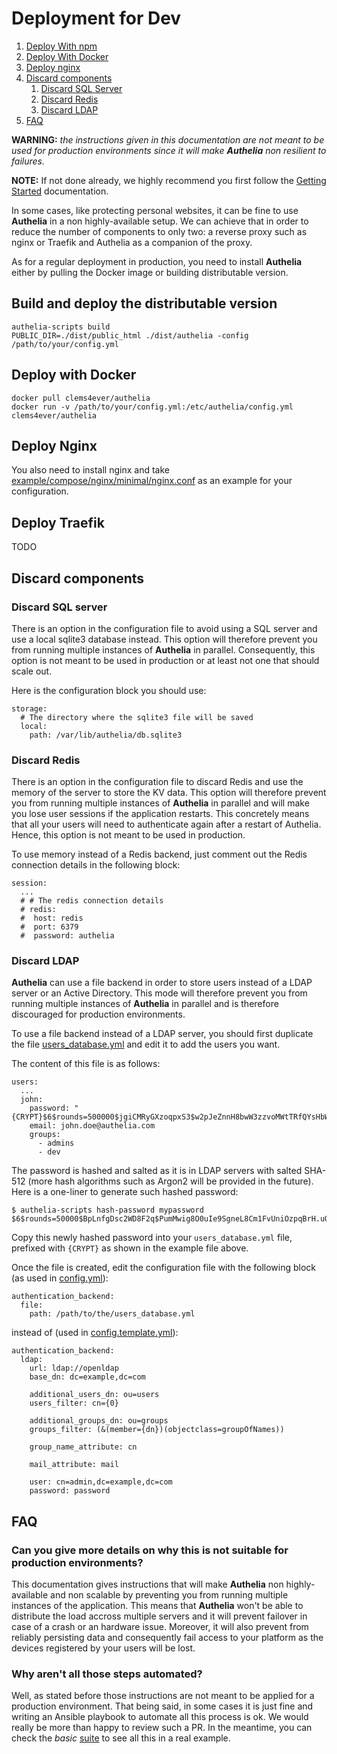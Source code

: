 # Deployment for Dev

1. [Deploy With npm](#deploy-with-npm)
2. [Deploy With Docker](#deploy-with-docker)
3. [Deploy nginx](#deploy-nginx)
4. [Discard components](#discard-components)
    1. [Discard SQL Server](#discard-sql-server)
    2. [Discard Redis](#discard-redis)
    3. [Discard LDAP](#discard-ldap)
5. [FAQ](#faq)

**WARNING:** *the instructions given in this documentation are not meant
to be used for production environments since it will make **Authelia**
non resilient to failures.*

**NOTE:** If not done already, we highly recommend you first follow the
[Getting Started] documentation.

In some cases, like protecting personal websites, it can be fine to use
**Authelia** in a non highly-available setup. We can
achieve that in order to reduce the number of components to only two: a
reverse proxy such as nginx or Traefik and Authelia as a companion of the
proxy.

As for a regular deployment in production, you need to install **Authelia**
either by pulling the Docker image or building distributable version.

## Build and deploy the distributable version

    authelia-scripts build
    PUBLIC_DIR=./dist/public_html ./dist/authelia -config /path/to/your/config.yml

## Deploy with Docker

    docker pull clems4ever/authelia
    docker run -v /path/to/your/config.yml:/etc/authelia/config.yml clems4ever/authelia

## Deploy Nginx

You also need to install nginx and take [example/compose/nginx/minimal/nginx.conf](./example/compose/nginx/minimal/nginx.conf)
as an example for your configuration.

## Deploy Traefik

TODO

## Discard components

### Discard SQL server

There is an option in the configuration file to avoid using a SQL server and use
a local sqlite3 database instead. This option will therefore prevent you from running
multiple instances of **Authelia** in parallel.
Consequently, this option is not meant to be used in production or at least
not one that should scale out.

Here is the configuration block you should use:

    storage:
      # The directory where the sqlite3 file will be saved
      local:
        path: /var/lib/authelia/db.sqlite3

### Discard Redis

There is an option in the configuration file to discard Redis and use the
memory of the server to store the KV data. This option will therefore
prevent you from running multiple instances of **Authelia** in parallel and
will make you lose user sessions if the application restarts. This
concretely means that all your users will need to authenticate again after
a restart of Authelia. Hence, this option is not meant to be used in production.

To use memory instead of a Redis backend, just comment out the Redis
connection details in the following block:

    session:
      ...      
      # # The redis connection details
      # redis:
      #  host: redis
      #  port: 6379
      #  password: authelia

### Discard LDAP

**Authelia** can use a file backend in order to store users instead of a
LDAP server or an Active Directory. This mode will therefore prevent you
from running multiple instances of **Authelia** in parallel and is therefore
discouraged for production environments.

To use a file backend instead of a LDAP server, you should first duplicate
the file [users_database.yml](../test/suites/basic/users_database.yml) and edit it to add the
users you want.

The content of this file is as follows:

    users:
      ...
      john:
        password: "{CRYPT}$6$rounds=500000$jgiCMRyGXzoqpxS3$w2pJeZnnH8bwW3zzvoMWtTRfQYsHbWbD/hquuQ5vUeIyl9gdwBIt6RWk2S6afBA0DPakbeWgD/4SZPiS0hYtU/"
        email: john.doe@authelia.com
        groups:
          - admins
          - dev

The password is hashed and salted as it is in LDAP servers with salted SHA-512
(more hash algorithms such as Argon2 will be provided in the future).
Here is a one-liner to generate such hashed password:

    $ authelia-scripts hash-password mypassword
    $6$rounds=50000$BpLnfgDsc2WD8F2q$PumMwig8O0uIe9SgneL8Cm1FvUniOzpqBrH.uQE3aZR4K1dHsQldu5gEjJZsXcO./v3itfz6CXTDTJgeh5e8t.

Copy this newly hashed password into your `users_database.yml` file, prefixed with
`{CRYPT}` as shown in the example file above.

Once the file is created, edit the configuration file with the following
block (as used in [config.yml](../test/suites/basic/config.yml)):

    authentication_backend:
      file:
        path: /path/to/the/users_database.yml

instead of (used in [config.template.yml](../config.template.yml)):

    authentication_backend:
      ldap:
        url: ldap://openldap
        base_dn: dc=example,dc=com

        additional_users_dn: ou=users
        users_filter: cn={0}

        additional_groups_dn: ou=groups
        groups_filter: (&(member={dn})(objectclass=groupOfNames))

        group_name_attribute: cn

        mail_attribute: mail

        user: cn=admin,dc=example,dc=com
        password: password

## FAQ

### Can you give more details on why this is not suitable for production environments?

This documentation gives instructions that will make **Authelia** non
highly-available and non scalable by preventing you from running multiple
instances of the application.
This means that **Authelia** won't be able to distribute the
load accross multiple servers and it will prevent failover in case of a
crash or an hardware issue. Moreover, it will also prevent from reliably
persisting data and consequently fail access to your platform as the devices
registered by your users will be lost.

### Why aren't all those steps automated?

Well, as stated before those instructions are not meant to be applied for
a production environment. That being said, in some cases it is just fine and
writing an Ansible playbook to automate all this process is ok.
We would really be more than happy to review such a PR.
In the meantime, you can check the *basic* [suite](./suites.md) to see all this
in a real example.

[Getting Started]: ./getting-started.md
